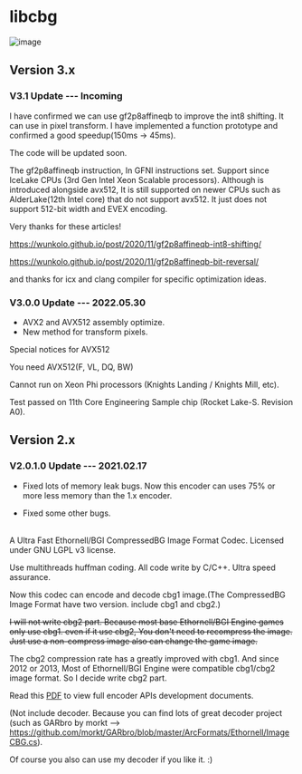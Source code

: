 # libcbg

![image](https://i.loli.net/2020/09/06/gi4PxlFknpwZbYC.png)

## Version 3.x
### V3.1 Update --- Incoming
I have confirmed we can use gf2p8affineqb to improve the int8 shifting. It can use in pixel transform. I have implemented a function prototype and confirmed a good speedup(150ms -> 45ms).

The code will be updated soon. 

The gf2p8affineqb instruction, In GFNI instructions set. Support since IceLake CPUs (3rd Gen Intel Xeon Scalable processors). Although is introduced alongside avx512, It is still supported on newer CPUs such as AlderLake(12th Intel core) that do not support avx512. It just does not support 512-bit width and EVEX encoding.

Very thanks for these articles!

https://wunkolo.github.io/post/2020/11/gf2p8affineqb-int8-shifting/

https://wunkolo.github.io/post/2020/11/gf2p8affineqb-bit-reversal/

and thanks for icx and clang compiler for specific optimization ideas.
### V3.0.0 Update --- 2022.05.30

* AVX2 and AVX512 assembly optimize.
* New method for transform pixels.

Special notices for AVX512

You need AVX512(F, VL, DQ, BW)

Cannot run on Xeon Phi processors (Knights Landing / Knights Mill, etc).

Test passed on 11th Core Engineering Sample chip (Rocket Lake-S. Revision A0). 

## Version 2.x

### V2.0.1.0 Update --- 2021.02.17

* Fixed lots of memory leak bugs. Now this encoder can uses 75% or more less memory than the 1.x encoder.

* Fixed some other bugs.

<br>
A Ultra Fast Ethornell/BGI CompressedBG Image Format Codec. Licensed under GNU LGPL v3 license.

Use multithreads huffman coding. All code write by C/C++. Ultra speed assurance.

Now this codec can encode and decode cbg1 image.(The CompressedBG Image Format have two version. include cbg1 and cbg2.)

~~I will not write cbg2 part. Because most base Ethornell/BGI Engine games only use cbg1. even if it use cbg2, You don't need to recompress the image. Just use a non-compress image also can change the game image.~~

The cbg2 compression rate has a greatly improved with cbg1. And since 2012 or 2013, Most of Ethornell/BGI Engine were compatible cbg1/cbg2 image format. So I decide write cbg2 part.

Read this [PDF](https://github.com/copper187/libcbg/blob/master/libcbgDevelopmentDocumentsV4.pdf) to view full encoder APIs development documents.

(Not include decoder. Because you can find lots of great decoder project (such as GARbro by morkt --> https://github.com/morkt/GARbro/blob/master/ArcFormats/Ethornell/ImageCBG.cs). 

Of course you also can use my decoder if you like it. :)

